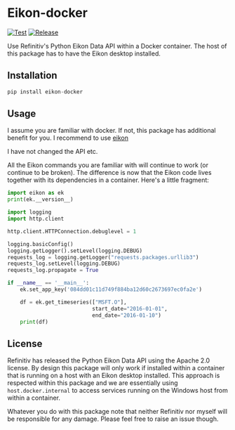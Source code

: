 # Eikon-docker

[![Test](https://github.com/tschm/eikon-docker/workflows/Test/badge.svg)](https://github.com/tschm/eikon-docker/actions/)
[![Release](https://github.com/tschm/eikon-docker/workflows/Release/badge.svg)](https://github.com/tschm/eikon-docker/actions/)

Use Refinitiv's Python Eikon Data API within a Docker container.
The host of this package has to have the Eikon desktop installed.

## Installation

```python
pip install eikon-docker
```

## Usage

I assume you are familiar with docker. If not, this package has
additional benefit for you. I recommend to use [eikon](https://pypi.org/project/eikon/)

 I have not changed the API etc.

All the Eikon commands you are familiar with will
continue to work (or continue to be broken).
The difference is now that the Eikon code
lives together with its dependencies in a container. Here's a little fragment:

```python
import eikon as ek
print(ek.__version__)

import logging
import http.client

http.client.HTTPConnection.debuglevel = 1

logging.basicConfig()
logging.getLogger().setLevel(logging.DEBUG)
requests_log = logging.getLogger("requests.packages.urllib3")
requests_log.setLevel(logging.DEBUG)
requests_log.propagate = True

if __name__ == '__main__':
    ek.set_app_key('084dd01c11d749f884ba12d60c2673697ec0fa2e')

    df = ek.get_timeseries(["MSFT.O"],
                           start_date="2016-01-01",
                           end_date="2016-01-10")
    print(df)
```

## License

Refinitiv has released the Python Eikon Data API using the Apache 2.0 license.
By design this package will only work if installed
within a container that is running on a host with an Eikon desktop installed.
This approach is respected within this package and
we are essentially using `host.docker.internal` to access services
running on the Windows host from within a container.

Whatever you do with this package note that neither Refinitiv
nor myself will be responsible for any damage. Please feel
free to raise an issue though.
